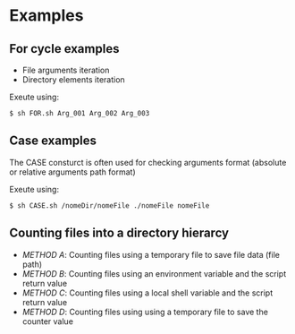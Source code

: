 # Examples

## For cycle examples
* File arguments iteration
* Directory elements iteration 

Exeute using:
```console
$ sh FOR.sh Arg_001 Arg_002 Arg_003
```

## Case examples
The CASE consturct is often used for checking arguments format (absolute or relative arguments path format)

Exeute using:
```console
$ sh CASE.sh /nomeDir/nomeFile ./nomeFile nomeFile
```

## Counting files into a directory hierarcy
* _METHOD A_: Counting files using a temporary file to save file data (file path)
* _METHOD B_: Counting files using an environment variable and the script return value
* _METHOD C_: Counting files using a local shell variable and the script return value
* _METHOD D_: Counting files using using a temporary file to save the counter value